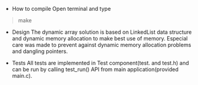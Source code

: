 * How to compile
Open terminal and type 
> make

* Design
The dynamic array solution is based on LinkedList data structure and dynamic memory allocation to make best use of memory.
Especial care was made to prevent against dynamic memory allocation problems and dangling pointers.

* Tests
All tests are implemented in Test component(test. and test.h) and can be run by calling test_run() API from main application(provided main.c).